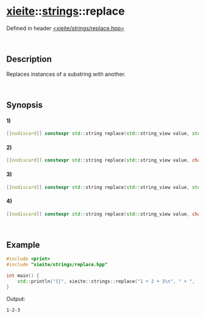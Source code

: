 # [xieite](../../xieite.md)\:\:[strings](../../strings.md)\:\:replace
Defined in header [<xieite/strings/replace.hpp>](../../../include/xieite/strings/replace.hpp)

&nbsp;

## Description
Replaces instances of a substring with another.

&nbsp;

## Synopsis
#### 1)
```cpp
[[nodiscard]] constexpr std::string replace(std::string_view value, std::string_view target, std::string_view replacement, std::size_t start = 0) noexcept;
```
#### 2)
```cpp
[[nodiscard]] constexpr std::string replace(std::string_view value, char target, std::string_view replacement, std::size_t start = 0) noexcept;
```
#### 3)
```cpp
[[nodiscard]] constexpr std::string replace(std::string_view value, std::string_view target, char replacement, std::size_t start = 0) noexcept;
```
#### 4)
```cpp
[[nodiscard]] constexpr std::string replace(std::string_view value, char target, char replacement, std::size_t start = 0) noexcept;
```

&nbsp;

## Example
```cpp
#include <print>
#include "xieite/strings/replace.hpp"

int main() {
    std::println("{}", xieite::strings::replace("1 + 2 + 3\n", " + ", '-');
}
```
Output:
```
1-2-3
```
